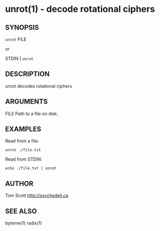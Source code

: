 unrot(1) - decode rotational ciphers
======================================

## SYNOPSIS

`unrot` FILE

or

STDIN | `unrot`

## DESCRIPTION

unrot decodes rotational ciphers

## ARGUMENTS

*FILE*
  Path to a file on disk.

## EXAMPLES

Read from a file:

```
unrot ./file.txt
```

Read from STDIN:

```
echo ./file.txt | unrot
```

## AUTHOR

Tom Scott <http://psychedeli.ca>

## SEE ALSO

byteme(1)
radix(1)
